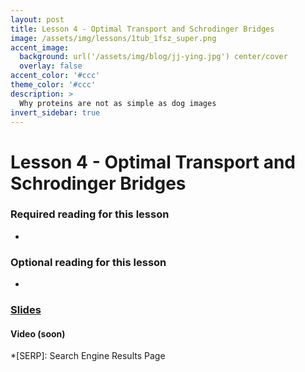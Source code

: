 ```yaml
---
layout: post
title: Lesson 4 - Optimal Transport and Schrodinger Bridges
image: /assets/img/lessons/1tub_1fsz_super.png
accent_image: 
  background: url('/assets/img/blog/jj-ying.jpg') center/cover
  overlay: false
accent_color: '#ccc'
theme_color: '#ccc'
description: >
  Why proteins are not as simple as dog images
invert_sidebar: true
---
```


# Lesson 4 - Optimal Transport and Schrodinger Bridges

### Required reading for this lesson
- 


### Optional reading for this lesson
- 


### [Slides](/assets/slides/r255-l4.pdf)

#### Video (soon)






*[SERP]: Search Engine Results Page
